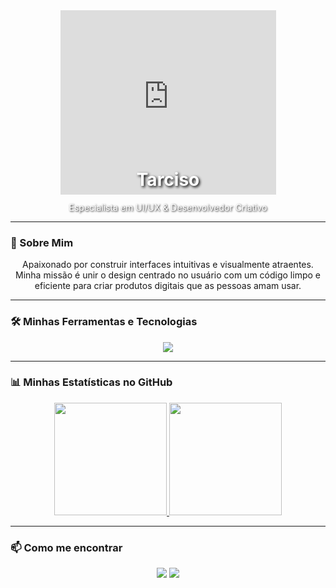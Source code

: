 <div align="center">
  <iframe src="https://assets.pinterest.com/ext/embed.html?id=5770305768912519" height="295" width="345" frameborder="0" scrolling="no" ></iframe>
</div>

<div align="center" style="margin-top: -80px;">
  <h1 style="color: #FFFFFF; text-shadow: 2px 2px 4px #000000;">Tarciso</h1>
  <p style="color: #FFFFFF; text-shadow: 1px 1px 3px #000000;">Especialista em UI/UX & Desenvolvedor Criativo</p>
</div>

---

### 🚀 Sobre Mim

<div align="center">
  <p>Apaixonado por construir interfaces intuitivas e visualmente atraentes. Minha missão é unir o design centrado no usuário com um código limpo e eficiente para criar produtos digitais que as pessoas amam usar.</p>
</div>

---

### 🛠️ Minhas Ferramentas e Tecnologias

<div align="center">
  <p>
    <a href="https://skillicons.dev">
      <img src="https://skillicons.dev/icons?i=html,css,js,react,git,github,figma,postman,bots&perline=5" />
    </a>
  </p>
</div>

---

### 📊 Minhas Estatísticas no GitHub

<div align="center">
  <a href="https://github.com/anuraghazra/github-readme-stats">
    <img height="180em" src="https://github-readme-stats.vercel.app/api?username=tarxdev&show_icons=true&theme=tokyonight&include_all_commits=true&count_private=true&border_color=30A3DC&title_color=30A3DC&text_color=FFF"/>
  </a>
  <a href="https://github.com/anuraghazra/convoyeur">
    <img height="180em" src="https://github-readme-stats.vercel.app/api/top-langs/?username=tarxdev&layout=compact&langs_count=8&theme=tokyonight&border_color=30A3DC&title_color=30A3DC&text_color=FFF"/>
  </a>
</div>

---

### 📫 Como me encontrar

<div align="center">
  <a href="mailto:seu-email-aqui@example.com"><img src="https://img.shields.io/badge/Gmail-D14836?style=for-the-badge&logo=gmail&logoColor=white"></a>
  <a href="https://www.linkedin.com/in/seu-linkedin-aqui" target="_blank"><img src="https://img.shields.io/badge/-LinkedIn-%230077B5?style=for-the-badge&logo=linkedin&logoColor=white" target="_blank"></a>
</div>
